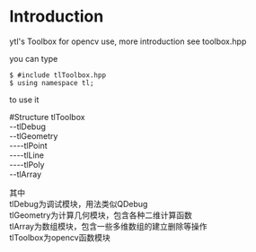 # Introduction
ytl's Toolbox for opencv use, more introduction see toolbox.hpp

you can type
```
$ #include tlToolbox.hpp 
$ using namespace tl;
```
to use it


#Structure
tlToolbox
<br>
--tlDebug
<br>
--tlGeometry
<br>
----tlPoint
<br>
----tlLine
<br>
----tlPoly
<br>
--tlArray
<br>


其中
<br>
tlDebug为调试模块，用法类似QDebug
<br>
tlGeometry为计算几何模块，包含各种二维计算函数
<br>
tlArray为数组模块，包含一些多维数组的建立删除等操作
<br>
tlToolbox为opencv函数模块
<br>

